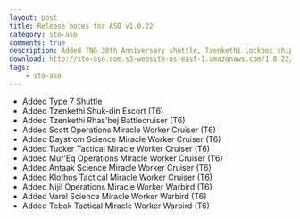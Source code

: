 ```yaml
---
layout: post
title: Release notes for ASO v1.0.22
category: sto-aso
comments: true
description: Added TNG 30th Anniversary shuttle, Tzenkethi Lockbox ships and Miracle Worker ships
download: http://sto-aso.com.s3-website-us-east-1.amazonaws.com/1.0.22/sto-aso.zip
tags:
    - sto-aso
---
```


 - Added Type 7 Shuttle
 - Added Tzenkethi Shuk-din Escort (T6)
 - Added Tzenkethi Rhas'bej Battlecruiser (T6)
 - Added Scott Operations Miracle Worker Cruiser (T6)
 - Added Daystrom Science Miracle Worker Cruiser (T6)
 - Added Tucker Tactical Miracle Worker Cruiser (T6)
 - Added Mur’Eq Operations Miracle Worker Cruiser (T6)
 - Added Antaak Science Miracle Worker Cruiser (T6)
 - Added Klothos Tactical Miracle Worker Cruiser (T6)
 - Added Nijil Operations Miracle Worker Warbird (T6)
 - Added Varel Science Miracle Worker Warbird (T6)
 - Added Tebok Tactical Miracle Worker Warbird (T6)
